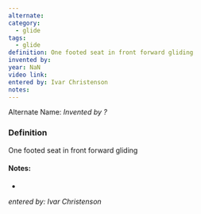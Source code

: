 ```yaml
---
alternate: 
category:
  - glide
tags:
  - glide
definition: One footed seat in front forward gliding
invented by: 
year: NaN
video link: 
entered by: Ivar Christenson
notes: 
---
```

Alternate Name: 
*Invented by ?*

### Definition
One footed seat in front forward gliding


#### Notes:
- 
*entered by: Ivar Christenson*
